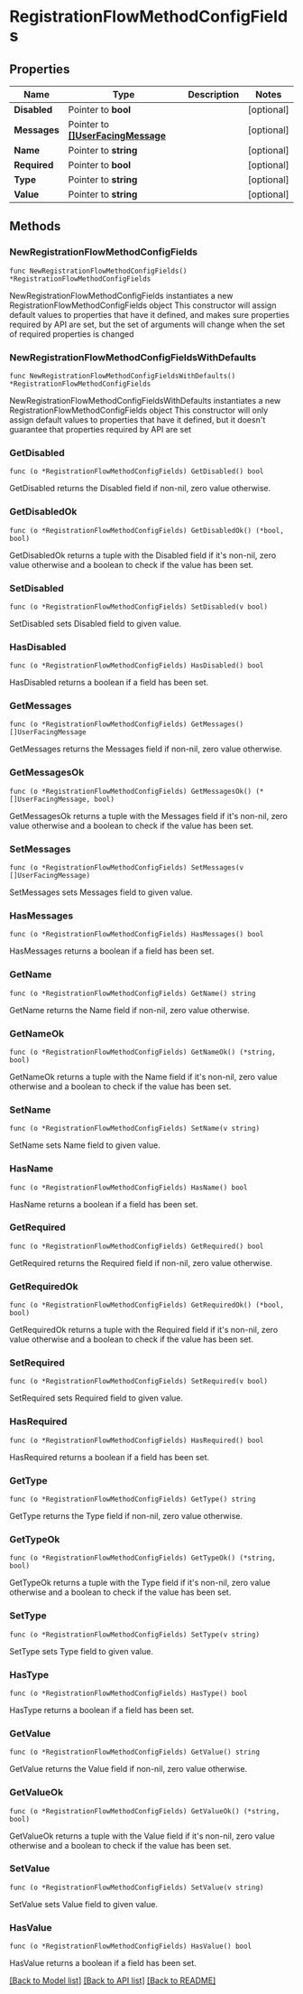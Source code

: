 # RegistrationFlowMethodConfigFields

## Properties

Name | Type | Description | Notes
------------ | ------------- | ------------- | -------------
**Disabled** | Pointer to **bool** |  | [optional] 
**Messages** | Pointer to [**[]UserFacingMessage**](UserFacingMessage.md) |  | [optional] 
**Name** | Pointer to **string** |  | [optional] 
**Required** | Pointer to **bool** |  | [optional] 
**Type** | Pointer to **string** |  | [optional] 
**Value** | Pointer to **string** |  | [optional] 

## Methods

### NewRegistrationFlowMethodConfigFields

`func NewRegistrationFlowMethodConfigFields() *RegistrationFlowMethodConfigFields`

NewRegistrationFlowMethodConfigFields instantiates a new RegistrationFlowMethodConfigFields object
This constructor will assign default values to properties that have it defined,
and makes sure properties required by API are set, but the set of arguments
will change when the set of required properties is changed

### NewRegistrationFlowMethodConfigFieldsWithDefaults

`func NewRegistrationFlowMethodConfigFieldsWithDefaults() *RegistrationFlowMethodConfigFields`

NewRegistrationFlowMethodConfigFieldsWithDefaults instantiates a new RegistrationFlowMethodConfigFields object
This constructor will only assign default values to properties that have it defined,
but it doesn't guarantee that properties required by API are set

### GetDisabled

`func (o *RegistrationFlowMethodConfigFields) GetDisabled() bool`

GetDisabled returns the Disabled field if non-nil, zero value otherwise.

### GetDisabledOk

`func (o *RegistrationFlowMethodConfigFields) GetDisabledOk() (*bool, bool)`

GetDisabledOk returns a tuple with the Disabled field if it's non-nil, zero value otherwise
and a boolean to check if the value has been set.

### SetDisabled

`func (o *RegistrationFlowMethodConfigFields) SetDisabled(v bool)`

SetDisabled sets Disabled field to given value.

### HasDisabled

`func (o *RegistrationFlowMethodConfigFields) HasDisabled() bool`

HasDisabled returns a boolean if a field has been set.

### GetMessages

`func (o *RegistrationFlowMethodConfigFields) GetMessages() []UserFacingMessage`

GetMessages returns the Messages field if non-nil, zero value otherwise.

### GetMessagesOk

`func (o *RegistrationFlowMethodConfigFields) GetMessagesOk() (*[]UserFacingMessage, bool)`

GetMessagesOk returns a tuple with the Messages field if it's non-nil, zero value otherwise
and a boolean to check if the value has been set.

### SetMessages

`func (o *RegistrationFlowMethodConfigFields) SetMessages(v []UserFacingMessage)`

SetMessages sets Messages field to given value.

### HasMessages

`func (o *RegistrationFlowMethodConfigFields) HasMessages() bool`

HasMessages returns a boolean if a field has been set.

### GetName

`func (o *RegistrationFlowMethodConfigFields) GetName() string`

GetName returns the Name field if non-nil, zero value otherwise.

### GetNameOk

`func (o *RegistrationFlowMethodConfigFields) GetNameOk() (*string, bool)`

GetNameOk returns a tuple with the Name field if it's non-nil, zero value otherwise
and a boolean to check if the value has been set.

### SetName

`func (o *RegistrationFlowMethodConfigFields) SetName(v string)`

SetName sets Name field to given value.

### HasName

`func (o *RegistrationFlowMethodConfigFields) HasName() bool`

HasName returns a boolean if a field has been set.

### GetRequired

`func (o *RegistrationFlowMethodConfigFields) GetRequired() bool`

GetRequired returns the Required field if non-nil, zero value otherwise.

### GetRequiredOk

`func (o *RegistrationFlowMethodConfigFields) GetRequiredOk() (*bool, bool)`

GetRequiredOk returns a tuple with the Required field if it's non-nil, zero value otherwise
and a boolean to check if the value has been set.

### SetRequired

`func (o *RegistrationFlowMethodConfigFields) SetRequired(v bool)`

SetRequired sets Required field to given value.

### HasRequired

`func (o *RegistrationFlowMethodConfigFields) HasRequired() bool`

HasRequired returns a boolean if a field has been set.

### GetType

`func (o *RegistrationFlowMethodConfigFields) GetType() string`

GetType returns the Type field if non-nil, zero value otherwise.

### GetTypeOk

`func (o *RegistrationFlowMethodConfigFields) GetTypeOk() (*string, bool)`

GetTypeOk returns a tuple with the Type field if it's non-nil, zero value otherwise
and a boolean to check if the value has been set.

### SetType

`func (o *RegistrationFlowMethodConfigFields) SetType(v string)`

SetType sets Type field to given value.

### HasType

`func (o *RegistrationFlowMethodConfigFields) HasType() bool`

HasType returns a boolean if a field has been set.

### GetValue

`func (o *RegistrationFlowMethodConfigFields) GetValue() string`

GetValue returns the Value field if non-nil, zero value otherwise.

### GetValueOk

`func (o *RegistrationFlowMethodConfigFields) GetValueOk() (*string, bool)`

GetValueOk returns a tuple with the Value field if it's non-nil, zero value otherwise
and a boolean to check if the value has been set.

### SetValue

`func (o *RegistrationFlowMethodConfigFields) SetValue(v string)`

SetValue sets Value field to given value.

### HasValue

`func (o *RegistrationFlowMethodConfigFields) HasValue() bool`

HasValue returns a boolean if a field has been set.


[[Back to Model list]](../README.md#documentation-for-models) [[Back to API list]](../README.md#documentation-for-api-endpoints) [[Back to README]](../README.md)


